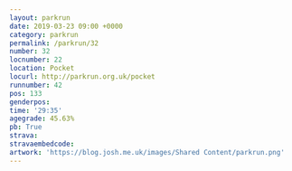 ```yaml
---
layout: parkrun
date: 2019-03-23 09:00 +0000
category: parkrun
permalink: /parkrun/32
number: 32
locnumber: 22
location: Pocket
locurl: http://parkrun.org.uk/pocket
runnumber: 42
pos: 133
genderpos: 
time: '29:35'
agegrade: 45.63%
pb: True
strava: 
stravaembedcode:
artwork: 'https://blog.josh.me.uk/images/Shared Content/parkrun.png'
---
```

